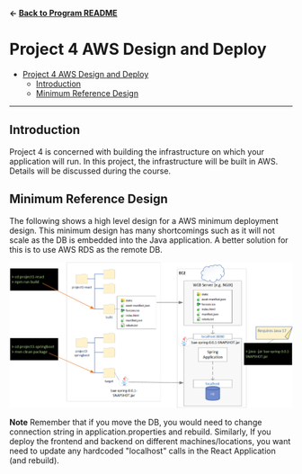 **&larr; [Back to Program README](../README.md)**
# Project 4 AWS Design and Deploy

<!-- TOC -->
- [Project 4 AWS Design and Deploy](#project-4-aws-design-and-deploy)
  - [Introduction](#introduction)
  - [Minimum Reference Design](#minimum-reference-design)
<!-- TOC -->
---
## Introduction
Project 4 is concerned with building the infrastructure on which your application will run. In this project, the infrastructure will be built in AWS. Details will be discussed during the course.

## Minimum Reference Design

The following shows a high level design for a AWS minimum deployment design.  This minimum design has many shortcomings such as it will not scale as the DB is embedded into the Java application.  A better solution for this is to use AWS RDS as the remote DB.

![](./docs/images/mvp-reference.png)

**Note** Remember that if you move the DB, you would need to change connection string in application.properties and rebuild.  Similarly, If you deploy the frontend and backend on different machines/locations, you want need to update any hardcoded "localhost" calls in the React Application (and rebuild).
